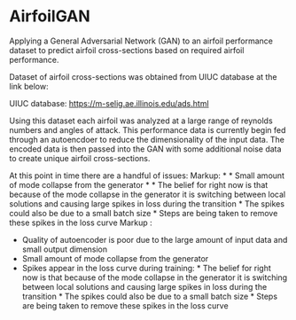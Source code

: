 # AirfoilGAN
Applying a General Adversarial Network (GAN) to an airfoil performance dataset to predict airfoil cross-sections based on required airfoil performance. 

Dataset of airfoil cross-sections was obtained from UIUC database at the link below:

UIUC database: https://m-selig.ae.illinois.edu/ads.html

Using this dataset each airfoil was analyzed at a large range of reynolds numbers and angles of attack. This performance data is currently begin fed through an autoencdoer to reduce the dimensionality of the input data. The encoded data is then passed into the GAN with some additional noise data to create unique airfoil cross-sections.

At this point in time there are a handful of issues:
Markup: * 
        * Small amount of mode collapse from the generator
        * 
              * The belief for right now is that because of the mode collapse in the generator it is switching between local solutions and causing large spikes in loss during the transition
              * The spikes could also be due to a small batch size
              * Steps are being taken to remove these spikes in the loss curve
Markup : 
* Quality of autoencoder is poor due to the large amount of input data and small output dimension
* Small amount of mode collapse from the generator
* Spikes appear in the loss curve during training:
       * The belief for right now is that because of the mode collapse in the generator it is switching between local solutions and causing large spikes in loss during the transition
       * The spikes could also be due to a small batch size
       * Steps are being taken to remove these spikes in the loss curve
